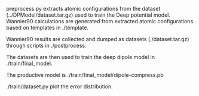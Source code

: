 preprocess.py extracts atomic configurations from the dataset (../DPModel/dataset.tar.gz) used to train the Deep potential model. Wannier90 calculations are generated from extracted atomic configurations based on templates in ./template.

Wannier90 results are collected and dumped as datasets (./dataset.tar.gz) through scripts in ./postprocess. 

The datasets are then used to train the deep dipole model in ./train/final_model.

The productive model is ./train/final_model/dipole-compress.pb

./train/dataset.py plot the error distribution.